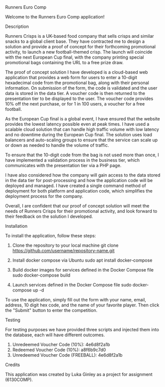 Runners Euro Comp

Welcome to the Runners Euro Comp application!

Description

Runners Crisps is a UK-based food company that sells crisps and similar snacks to a global client base. They have contracted me to design a solution and provide a proof of concept for their forthcoming promotional activity, to launch a new football-themed crisp. The launch will coincide with the next European Cup final, with the company printing special promotional bags containing the URL to a free prize draw.

The proof of concept solution I have developed is a cloud-based web application that provides a web form for users to enter a 10-digit hexadecimal code from the promotional bag, along with their personal information. On submission of the form, the code is validated and the user data is stored in the data tier. A voucher code is then returned to the presentation tier to be displayed to the user. The voucher code provides 10% off the next purchase, or for 1 in 100 users, a voucher for a free football.

As the European Cup final is a global event, I have ensured that the website provides the lowest latency possible even at peak times. I have used a scalable cloud solution that can handle high traffic volume with low latency and no downtime during the European Cup final. The solution uses load balancers and auto-scaling groups to ensure that the service can scale up or down as needed to handle the volume of traffic.

To ensure that the 10-digit code from the bag is not used more than once, I have implemented a validation process in the business tier, which communicates with the presentation tier via a PHP page.

I have also considered how the company will gain access to the data stored in the data tier for post-processing and how the application code will be deployed and managed. I have created a single command method of deployment for both platform and application code, which simplifies the deployment process for the company.

Overall, I are confident that our proof of concept solution will meet the needs of Runners Crisps for their promotional activity, and look forward to their feedback on the solution I developed.

Installation

To install the application, follow these steps:

1. Clone the repository to your local machine
git clone https://github.com/username/repository-name.git

2. Install docker compose via Ubuntu 
sudo apt install docker-compose


3. Build docker images for services defined in the Docker Compose file 
sudo docker-compose build

4. Launch services defined in the Docker Compose file
sudo docker-compose up -d

To use the application, simply fill out the form with your name, email, address, 10 digit hex code, and the name of your favorite player. Then click the "Submit" button to enter the competition.

Testing

For testing purposes we have provided three scripts and injected them into the database, each will have different outcomes. 

1. Unredeemed Voucher Code (10%): 4e6d8f2a1b
2. Redeemed Voucher Code (10%): a8f6b9c7d0
3. Unredeemed Voucher Code (FREEBALL): 4e6d8f2a1b

Credits

This application was created by Luka Ginley as a project for assignment (6130COMP).